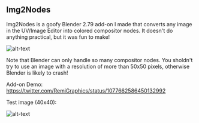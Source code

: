## Img2Nodes

Img2Nodes is a goofy Blender 2.79 add-on I made that converts any image in the UV/Image Editor into colored compositor nodes. It doesn't do anything practical, but it was fun to make!

![alt-text](https://remingtongraphics.net/wp-content/uploads/2018/01/Img2Nodes-Screenshot.png)

Note that Blender can only handle so many compositor nodes. You sholdn't try to use an image with a resolution of more than 50x50 pixels, otherwise Blender is likely to crash!

Add-on Demo: https://twitter.com/RemiGraphics/status/1077662586450132992

Test image (40x40):

![alt-text](https://remingtongraphics.net/wp-content/uploads/2018/01/santa.png)

